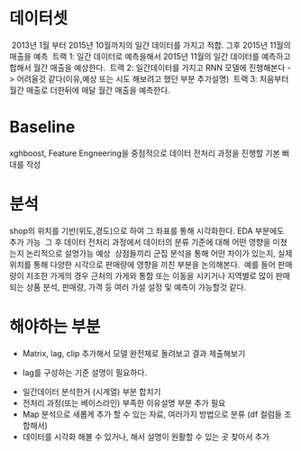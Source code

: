 # 데이터셋
​
2013년 1월 부터 2015년 10월까지의 일간 데이터를 가지고 적합. 그후 2015년 11월의 매출을 예측
​
트랙 1: 일간 데이터로 예측을해서 2015년 11월의 일간 데이터를 예측하고 합해서 월간 매출을 예상한다.
​
트랙 2: 일간데이터를 가지고 RNN 모델에 진행해본다 -> 어려울것 같다(이유,예상 또는 시도 해보려고 했던 부분 추가설명)
​
트랙 3: 처음부터 월간 매출로 더한뒤에 매달 월간 매출을 예측한다.
​
​
​

# Baseline
xghboost, Feature Engneering을 중점적으로 데이터 전처리 과정을 진행할 기본 뻐대를 작성
​
​
# 분석
shop의 위치를 기반(위도,경도)으로 하여 그 좌표를 통해 시각화한다. EDA 부분에도 추가 가능
​
그 후 데이터 전처리 과정에서 데이터의 분류 기준에 대해 어떤 영향을 미쳤는지 논리적으로 설명가능 예상
​
상점들끼리 군집 분석을 통해 어떤 차이가 있는지, 실제 위치를 통해 다양한 시각으로 판매량에 영향을 끼친 부분을 논의해본다.
​
예를 들어 판매량이 저조한 가게의 경우 근처의 가게와 통합 또는 이동을 시키거나 지역별로 많이 판매되는 상품 분석, 판매량, 가격 등 여러 가설 설정 및 예측이 가능할것 같다.
​
​
# 해야하는 부분
- Matrix, lag, clip 추가해서 모델 완전체로 돌려보고 결과 제출해보기

+ lag를 구성하는 기준 설명이 필요하다.
​
- 일간데이터 분석한거 (시계열) 부분 합치기
​
- 전처리 과정(또는 베이스라인) 부족한 이유설명 부분 추가 필요
​
- Map 분석으로 새롭게 추가 할 수 있는 자료, 여러가지 방법으로 분류 (df 컬럼들 조합해서)
​
- 데이터를 시각화 해볼 수 있거나, 해서 설명이 원활할 수 있는 곳 찾아서 추가
